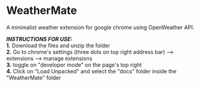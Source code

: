 # WeatherMate
A minimalist weather extension for google chrome using OpenWeather API.

***INSTRUCTIONS FOR USE:*** <br>
**1.** Download the files and unzip the folder <br>
**2.** Go to chrome's settings (three dots on top right address bar) --> extensions --> manage extensions <br>
**3.** toggle on "developer mode" on the page's top right <br>
**4.** Click on "Load Unpacked" and select the "docs" folder inside the "WeatherMate" folder <br>


